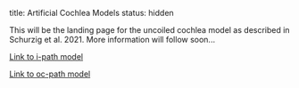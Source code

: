 title: Artificial Cochlea Models
status: hidden

This will be the landing page for the uncoiled cochlea model as described in Schurzig et al. 2021. More information will follow soon...

[Link to i-path model](../01_workgroups/cas/methods/Cochleamodeling/uncoiled_st_ipath.step)

[Link to oc-path model](01_workgroups/cas/methods/CochleaModeling/uncoiled_st_ocpath.step)

